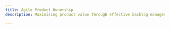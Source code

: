 ```yaml
---
title: Agile Product Ownership
description: Maximising product value through effective backlog management and stakeholder alignment.

---
```


